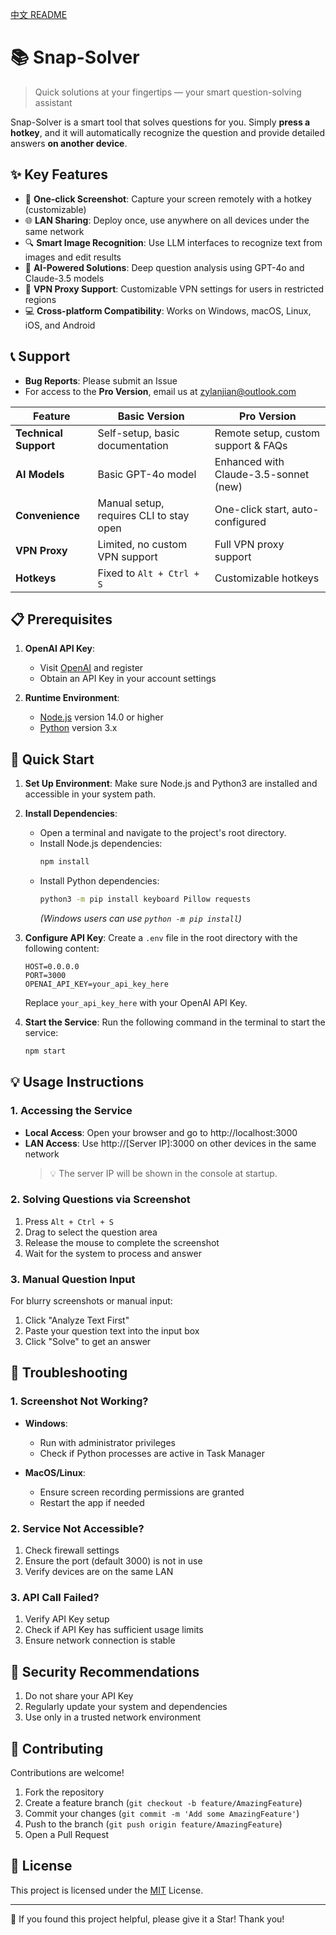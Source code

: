 [中文 README](README.md)

# 📚 Snap-Solver

> Quick solutions at your fingertips — your smart question-solving assistant

Snap-Solver is a smart tool that solves questions for you. Simply **press a hotkey**, and it will automatically recognize the question and provide detailed answers **on another device**.

## ✨ Key Features

- 🎯 **One-click Screenshot**: Capture your screen remotely with a hotkey (customizable)
- 🌐 **LAN Sharing**: Deploy once, use anywhere on all devices under the same network
- 🔍 **Smart Image Recognition**: Use LLM interfaces to recognize text from images and edit results
- 🤖 **AI-Powered Solutions**: Deep question analysis using GPT-4o and Claude-3.5 models
- 🔐 **VPN Proxy Support**: Customizable VPN settings for users in restricted regions
- 💻 **Cross-platform Compatibility**: Works on Windows, macOS, Linux, iOS, and Android

## 📞 Support

- **Bug Reports**: Please submit an Issue
- For access to the **Pro Version**, email us at [zylanjian@outlook.com](mailto:zylanjian@outlook.com)

| Feature           | Basic Version                                | Pro Version                            |
|-------------------|----------------------------------------------|----------------------------------------|
| **Technical Support** | Self-setup, basic documentation         | Remote setup, custom support & FAQs    |
| **AI Models**     | Basic GPT-4o model                           | Enhanced with Claude-3.5-sonnet (new)  |
| **Convenience**   | Manual setup, requires CLI to stay open     | One-click start, auto-configured       |
| **VPN Proxy**     | Limited, no custom VPN support              | Full VPN proxy support                 |
| **Hotkeys**       | Fixed to `Alt + Ctrl + S`                   | Customizable hotkeys                   |

## 📋 Prerequisites

1. **OpenAI API Key**:
   - Visit [OpenAI](https://openai.com) and register
   - Obtain an API Key in your account settings

2. **Runtime Environment**:
   - [Node.js](https://nodejs.org/) version 14.0 or higher
   - [Python](https://www.python.org/downloads/) version 3.x

## 🚀 Quick Start

1. **Set Up Environment**: Make sure Node.js and Python3 are installed and accessible in your system path.

2. **Install Dependencies**:
   - Open a terminal and navigate to the project's root directory.
   - Install Node.js dependencies:
     ```bash
     npm install
     ```
   - Install Python dependencies:
     ```bash
     python3 -m pip install keyboard Pillow requests
     ```
     *(Windows users can use `python -m pip install`)*

3. **Configure API Key**: Create a `.env` file in the root directory with the following content:
   ```plaintext
   HOST=0.0.0.0
   PORT=3000
   OPENAI_API_KEY=your_api_key_here
   ```
   Replace `your_api_key_here` with your OpenAI API Key.

4. **Start the Service**: Run the following command in the terminal to start the service:
   ```bash
   npm start
   ```

## 💡 Usage Instructions

### 1. Accessing the Service

- **Local Access**: Open your browser and go to http://localhost:3000
- **LAN Access**: Use http://[Server IP]:3000 on other devices in the same network  
  > 💡 The server IP will be shown in the console at startup.

### 2. Solving Questions via Screenshot

1. Press `Alt + Ctrl + S`  
2. Drag to select the question area  
3. Release the mouse to complete the screenshot  
4. Wait for the system to process and answer

### 3. Manual Question Input

For blurry screenshots or manual input:
1. Click "Analyze Text First"
2. Paste your question text into the input box
3. Click "Solve" to get an answer

## 🔧 Troubleshooting

### 1. Screenshot Not Working?

- **Windows**: 
  - Run with administrator privileges
  - Check if Python processes are active in Task Manager

- **MacOS/Linux**: 
  - Ensure screen recording permissions are granted
  - Restart the app if needed

### 2. Service Not Accessible?

1. Check firewall settings
2. Ensure the port (default 3000) is not in use
3. Verify devices are on the same LAN

### 3. API Call Failed?

1. Verify API Key setup
2. Check if API Key has sufficient usage limits
3. Ensure network connection is stable

## 🔐 Security Recommendations

1. Do not share your API Key
2. Regularly update your system and dependencies
3. Use only in a trusted network environment

## 🤝 Contributing

Contributions are welcome!  

1. Fork the repository  
2. Create a feature branch (`git checkout -b feature/AmazingFeature`)
3. Commit your changes (`git commit -m 'Add some AmazingFeature'`)
4. Push to the branch (`git push origin feature/AmazingFeature`)
5. Open a Pull Request

## 📜 License

This project is licensed under the [MIT](LICENSE) License.

---

💝 If you found this project helpful, please give it a Star! Thank you!